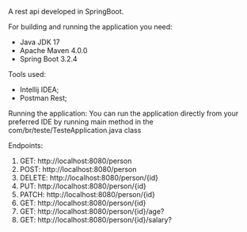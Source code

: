 A rest api developed in SpringBoot.

For building and running the application you need:
- Java JDK 17
- Apache Maven 4.0.0
- Spring Boot 3.2.4

Tools used:
- Intellij IDEA;
- Postman Rest;

Running the application:
You can run the application directly from your preferred IDE by running main method in the com/br/teste/TesteApplication.java class

Endpoints:
1. GET: http://localhost:8080/person
2. POST: http://localhost:8080/person
3. DELETE: http://localhost:8080/person/{id}
4. PUT: http://localhost:8080/person/{id}
5. PATCH: http://localhost:8080/person/{id}
6. GET: http://localhost:8080/person/{id}
7. GET: http://localhost:8080/person/{id}/age?
8. GET: http://localhost:8080/person/{id}/salary?
